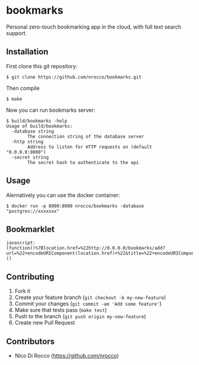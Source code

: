 bookmarks
=========

Personal zero-touch bookmarking app in the cloud, with full text search support.


Installation
------------

First clone this git repository:

    $ git clone https://github.com/nrocco/bookmarks.git

Then compile

    $ make

Now you can run bookmarks server:

    $ build/bookmarks -help
    Usage of build/bookmarks:
      -database string
            The connection string of the database server
      -http string
            Address to listen for HTTP requests on (default "0.0.0.0:8000")
      -secret string
            The secret hash to authenticate to the api


Usage
-----

Alernatively you can use the docker container:

    $ docker run -p 8000:8000 nrocco/bookmarks -database "postgres://xxxxxxx"


Bookmarklet
-----------

    javascript:(function()%7Blocation.href=%22http://0.0.0.0/bookmarks/add?url=%22+encodeURIComponent(location.href)+%22&title=%22+encodeURIComponent(document.title);%7D)()


Contributing
------------

1. Fork it
2. Create your feature branch (`git checkout -b my-new-feature`)
3. Commit your changes (`git commit -am 'Add some feature'`)
4. Make sure that tests pass (`make test`)
5. Push to the branch (`git push origin my-new-feature`)
6. Create new Pull Request


Contributors
------------

- Nico Di Rocco (https://github.com/nrocco)
